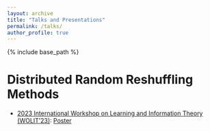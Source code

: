 ```yaml
---
layout: archive
title: "Talks and Presentations"
permalink: /talks/
author_profile: true
---
```


{% include base_path %}


Distributed Random Reshuffling Methods
=====
* [2023 International Workshop on Learning and Information Theory (WOLIT’23)](http://idi-wolit.com/wolit23/): [Poster](https://github.com/Kun73/kunhuang20.github.io/blob/master/slides/WOLIT23_poster_v1.pdf)

